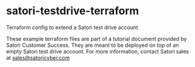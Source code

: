 # satori-testdrive-terraform
Terraform config to extend a Satori test drive account

These example terraform files are part of a tutorial document provided by Satori Customer Success. They are meant to be deployed on top of an empty Satori test drive account. For more information, contact Satori sales at sales@satoricyber.com

